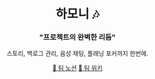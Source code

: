 <div align="center">

<h1>하모니 🎶</h1>

[//]: # (이미지 추가 예정)

<h3> "프로젝트의 완벽한 리듬" </h3>


스토리, 백로그 관리, 음성 채팅, 플래닝 포커까지 한번에.


[//]: # (배포 링크 공유)

[🔗 팀 노션](https://team4card.notion.site/12d1d85ee66a80899840fdd7d15591ce?pvs=4)
[🔗 팀 위키](https://github.com/boostcampwm-2024/web06-harmony/wiki)

</div>